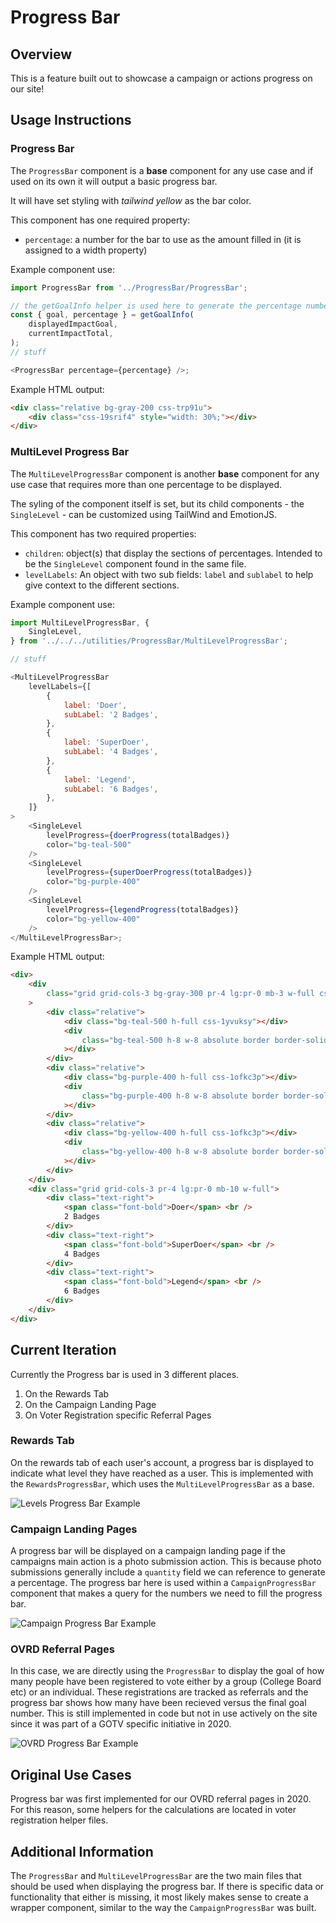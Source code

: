 # Progress Bar

## Overview

This is a feature built out to showcase a campaign or actions progress on our site!

## Usage Instructions

### Progress Bar

The `ProgressBar` component is a **base** component for any use case and if used on its own it will output a basic progress bar.

It will have set styling with _tailwind yellow_ as the bar color.

This component has one required property:

-   `percentage`: a number for the bar to use as the amount filled in (it is assigned to a width property)

Example component use:

```js
import ProgressBar from '../ProgressBar/ProgressBar';

// the getGoalInfo helper is used here to generate the percentage number
const { goal, percentage } = getGoalInfo(
    displayedImpactGoal,
    currentImpactTotal,
);
// stuff

<ProgressBar percentage={percentage} />;
```

Example HTML output:

```html
<div class="relative bg-gray-200 css-trp91u">
    <div class="css-19srif4" style="width: 30%;"></div>
</div>
```

### MultiLevel Progress Bar

The `MultiLevelProgressBar` component is another **base** component for any use case that requires more than one percentage to be displayed.

The syling of the component itself is set, but its child components - the `SingleLevel` - can be customized using TailWind and EmotionJS.

This component has two required properties:

-   `children`: object(s) that display the sections of percentages. Intended to be the `SingleLevel` component found in the same file.
-   `levelLabels`: An object with two sub fields: `label` and `sublabel` to help give context to the different sections.

Example component use:

```js
import MultiLevelProgressBar, {
    SingleLevel,
} from '../../../utilities/ProgressBar/MultiLevelProgressBar';

// stuff

<MultiLevelProgressBar
    levelLabels={[
        {
            label: 'Doer',
            subLabel: '2 Badges',
        },
        {
            label: 'SuperDoer',
            subLabel: '4 Badges',
        },
        {
            label: 'Legend',
            subLabel: '6 Badges',
        },
    ]}
>
    <SingleLevel
        levelProgress={doerProgress(totalBadges)}
        color="bg-teal-500"
    />
    <SingleLevel
        levelProgress={superDoerProgress(totalBadges)}
        color="bg-purple-400"
    />
    <SingleLevel
        levelProgress={legendProgress(totalBadges)}
        color="bg-yellow-400"
    />
</MultiLevelProgressBar>;
```

Example HTML output:

```html
<div>
    <div
        class="grid grid-cols-3 bg-gray-300 pr-4 lg:pr-0 mb-3 w-full css-iub91h"
    >
        <div class="relative">
            <div class="bg-teal-500 h-full css-1yvuksy"></div>
            <div
                class="bg-teal-500 h-8 w-8 absolute border border-solid border-white rounded-full z-10 css-1tky4z"
            ></div>
        </div>
        <div class="relative">
            <div class="bg-purple-400 h-full css-1ofkc3p"></div>
            <div
                class="bg-purple-400 h-8 w-8 absolute border border-solid border-white rounded-full z-10 css-1tky4z"
            ></div>
        </div>
        <div class="relative">
            <div class="bg-yellow-400 h-full css-1ofkc3p"></div>
            <div
                class="bg-yellow-400 h-8 w-8 absolute border border-solid border-white rounded-full z-10 css-1tky4z"
            ></div>
        </div>
    </div>
    <div class="grid grid-cols-3 pr-4 lg:pr-0 mb-10 w-full">
        <div class="text-right">
            <span class="font-bold">Doer</span> <br />
            2 Badges
        </div>
        <div class="text-right">
            <span class="font-bold">SuperDoer</span> <br />
            4 Badges
        </div>
        <div class="text-right">
            <span class="font-bold">Legend</span> <br />
            6 Badges
        </div>
    </div>
</div>
```

## Current Iteration

Currently the Progress bar is used in 3 different places.

1. On the Rewards Tab
2. On the Campaign Landing Page
3. On Voter Registration specific Referral Pages

### Rewards Tab

On the rewards tab of each user's account, a progress bar is displayed to indicate what level they have reached as a user. This is implemented with the `RewardsProgressBar`, which uses the `MultiLevelProgressBar` as a base.

![Levels Progress Bar Example](../../.gitbook/assets/levels-progress-bar.png)

### Campaign Landing Pages

A progress bar will be displayed on a campaign landing page if the campaigns main action is a photo submission action. This is because photo submissions generally include a `quantity` field we can reference to generate a percentage. The progress bar here is used within a `CampaignProgressBar` component that makes a query for the numbers we need to fill the progress bar.

![Campaign Progress Bar Example](../../.gitbook/assets/campaign_progress_bar.png)

### OVRD Referral Pages

In this case, we are directly using the `ProgressBar` to display the goal of how many people have been registered to vote either by a group (College Board etc) or an individual. These registrations are tracked as referrals and the progress bar shows how many have been recieved versus the final goal number. This is still implemented in code but not in use actively on the site since it was part of a GOTV specific initiative in 2020.

![OVRD Progress Bar Example](../../.gitbook/assets/OVRD-progress-bar.png)

## Original Use Cases

Progress bar was first implemented for our OVRD referral pages in 2020. For this reason, some helpers for the calculations are located in voter registration helper files.

## Additional Information

The `ProgressBar` and `MultiLevelProgressBar` are the two main files that should be used when displaying the progress bar. If there is specific data or functionality that either is missing, it most likely makes sense to create a wrapper component, similar to the way the `CampaignProgressBar` was built.
